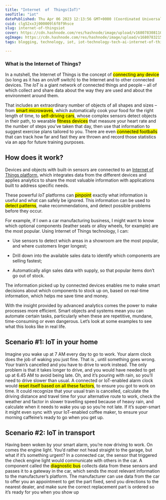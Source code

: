 ```yaml
---
title: "Internet  of  Things(IoT)"
seoTitle: "iot"
datePublished: Thu Apr 06 2023 12:13:56 GMT+0000 (Coordinated Universal Time)
cuid: clg52xx3j000009l6f8f9hsce
slug: internet-of-thingsiot
cover: https://cdn.hashnode.com/res/hashnode/image/upload/v1680783081105/01546e89-7275-43d4-a658-0369089cd2b6.jpeg
ogImage: https://cdn.hashnode.com/res/hashnode/image/upload/v1680783215672/dc25e90b-541c-4f96-8d10-b3bb37ceef4d.jpeg
tags: blogging, technology, iot, iot-technology-tech-ai-internet-of-things-automation, techlearnindia

---
```


### **What is the Internet of Things?**

In a nutshell, the Internet of Things is the concept of <mark>connecting any device</mark> (so long as it has an on/off switch) to the Internet and to other connected devices. The *IoT* is a giant network of connected things and people – all of which collect and share data about the way they are used and about the environment around them.

That includes an extraordinary number of objects of all shapes and sizes – from <mark>smart microwaves</mark>, which automatically cook your food for the right length of time, to <mark>self-driving cars</mark>, whose complex sensors detect objects in their path, to wearable <mark>fitness devices</mark> that measure your heart rate and the number of steps you’ve taken that day, then use that information to suggest exercise plans tailored to you. There are even <mark> connected footballs </mark> that can track how far and fast they are thrown and record those statistics via an app for future training purposes.

## How does it work?

Devices and objects with built-in sensors are connected to an [Internet of Things platform](http://www.ibm.com/internet-of-things/), which integrates data from the different devices and applies analytics to share the most valuable information with applications built to address specific needs.

These powerful *IoT* platforms can <mark>pinpoint</mark> exactly what information is useful and what can safely be ignored. This information can be used to <mark>detect patterns</mark>, make recommendations, and detect possible problems before they occur.

For example, if I own a car manufacturing business, I might want to know which optional components (leather seats or alloy wheels, for example) are the most popular. Using Internet of Things technology, I can:

* Use sensors to detect which areas in a showroom are the most popular, and where customers linger longest;
    
* Drill down into the available sales data to identify which components are selling fastest;
    
* Automatically align sales data with supply, so that popular items don’t go out of stock.
    

The information picked up by connected devices enables me to make smart decisions about which components to stock up on, based on real-time information, which helps me save time and money.

With the insight provided by advanced analytics comes the power to make processes more efficient. Smart objects and systems mean you can automate certain tasks, particularly when these are repetitive, mundane, time-consuming or even dangerous. Let’s look at some examples to see what this looks like in real life.

## Scenario #1: IoT in your home

Imagine you wake up at 7 AM every day to go to work. Your alarm clock does the job of waking you just fine. That is , until something goes wrong. Your train’s cancelled and you have to drive to work instead. The only problem is that it takes longer to drive, and you would have needed to get up at 6.45 AM to avoid being late. Oh, and it’s pouring with rain, so you’ll need to drive slower than usual. A connected or IoT-enabled alarm clock would <mark>reset itself based on all these factors</mark>, to ensure you got to work on time. It could recognize that your usual train is cancelled, calculate the driving distance and travel time for your alternative route to work, check the weather and factor in slower travelling speed because of heavy rain, and calculate when it needs to wake you up so you’re not late. If it’s super-smart it might even sync with your IoT-enabled coffee maker, to ensure your morning caffeine’s ready to go when you get up.

## Scenario #2: IoT in transport

Having been woken by your smart alarm, you’re now driving to work. On comes the engine light. You’d rather not head straight to the garage, but what if it’s something urgent? In a connected car, the sensor that triggered the check engine light would communicate with others in the car. A component called the <mark>diagnostic bus</mark> collects data from these sensors and passes it to a gateway in the car, which sends the most relevant information to the manufacturer’s platform. The manufacturer can use data from the car to offer you an appointment to get the part fixed, send you directions to the nearest dealer, and make sure the correct replacement part is ordered so it’s ready for you when you show up